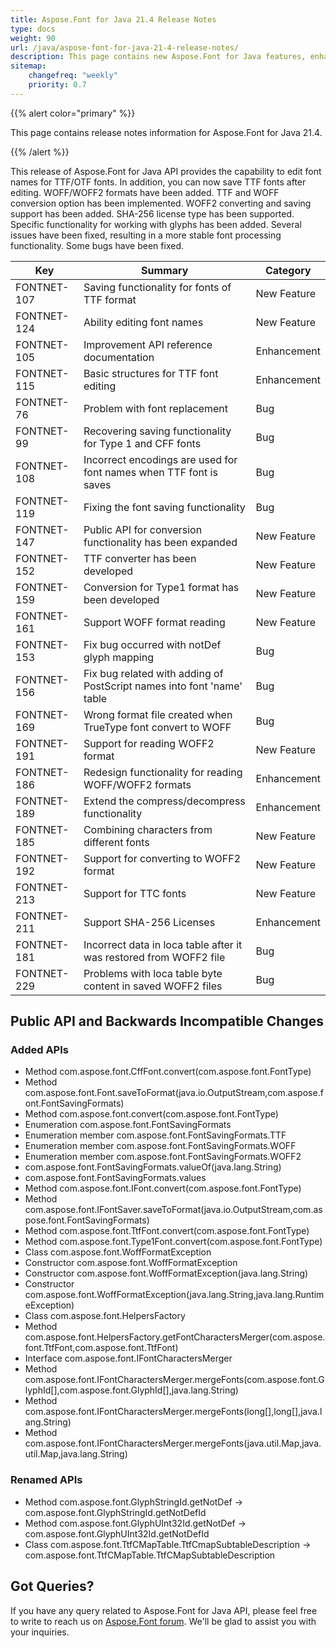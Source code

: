 ```yaml
---
title: Aspose.Font for Java 21.4 Release Notes
type: docs
weight: 90
url: /java/aspose-font-for-java-21-4-release-notes/
description: This page contains new Aspose.Font for Java features, enhancement, and bug fixes in 2021, version 21.4. 
sitemap:
    changefreq: "weekly"
    priority: 0.7
---
```


{{% alert color="primary" %}} 

This page contains release notes information for Aspose.Font for Java 21.4.

{{% /alert %}} 

This release of Aspose.Font for Java API provides the capability to edit font names for TTF/OTF fonts. In addition, you can now save TTF fonts after editing.
WOFF/WOFF2 formats have been added. TTF and WOFF conversion option has been implemented.
WOFF2 converting and saving support has been added. SHA-256 license type has been supported. Specific functionality for working with glyphs has been added.
Several issues have been fixed, resulting in a more stable font processing functionality.
Some bugs have been fixed.

|Key|Summary|Category|
---|---|---|
| FONTNET-107 | Saving functionality for fonts of TTF format | New Feature |
| FONTNET-124 | Ability editing font names | New Feature |
| FONTNET-105 | Improvement API reference documentation | Enhancement |
| FONTNET-115 | Basic structures for TTF font editing | Enhancement |
| FONTNET-76  | Problem with font replacement | Bug |
| FONTNET-99  | Recovering saving functionality for Type 1 and CFF fonts | Bug |
| FONTNET-108 | Incorrect encodings are used for font names when TTF font is saves | Bug |
| FONTNET-119 | Fixing the font saving functionality | Bug |
| FONTNET-147 | Public API for conversion functionality has been expanded | New Feature |
| FONTNET-152 | TTF converter has been developed | New Feature |
| FONTNET-159 | Conversion for Type1 format has been developed | New Feature |
| FONTNET-161 | Support WOFF format reading | New Feature |
| FONTNET-153 | Fix bug occurred with notDef glyph mapping | Bug |
| FONTNET-156 | Fix bug related with adding of PostScript names into font 'name' table | Bug |
| FONTNET-169 | Wrong format file created when TrueType font convert to WOFF | Bug |
| FONTNET-191 | Support for reading WOFF2 format | New Feature |
| FONTNET-186 | Redesign functionality for reading WOFF/WOFF2 formats | Enhancement |
| FONTNET-189 | Extend the compress/decompress functionality | Enhancement |
| FONTNET-185 | Combining characters from different fonts | New Feature |
| FONTNET-192 | Support for converting to WOFF2 format | New Feature |
| FONTNET-213 | Support for TTC fonts | New Feature |
| FONTNET-211 | Support SHA-256 Licenses | Enhancement |
| FONTNET-181 | Incorrect data in loca table after it was restored from WOFF2 file | Bug |
| FONTNET-229 | Problems with loca table byte content in saved WOFF2 files | Bug |


## Public API and Backwards Incompatible Changes

### Added APIs
 * Method com.aspose.font.CffFont.convert(com.aspose.font.FontType)
 * Method com.aspose.font.Font.saveToFormat(java.io.OutputStream,com.aspose.font.FontSavingFormats)
 * Method com.aspose.font.convert(com.aspose.font.FontType)
 * Enumeration com.aspose.font.FontSavingFormats
 * Enumeration member com.aspose.font.FontSavingFormats.TTF
 * Enumeration member com.aspose.font.FontSavingFormats.WOFF
 * Enumeration member com.aspose.font.FontSavingFormats.WOFF2
 * com.aspose.font.FontSavingFormats.valueOf(java.lang.String)
 * com.aspose.font.FontSavingFormats.values
 * Method com.aspose.font.IFont.convert(com.aspose.font.FontType)
 * Method com.aspose.font.IFontSaver.saveToFormat(java.io.OutputStream,com.aspose.font.FontSavingFormats)
 * Method com.aspose.font.TtfFont.convert(com.aspose.font.FontType)
 * Method com.aspose.font.Type1Font.convert(com.aspose.font.FontType)
 * Class com.aspose.font.WoffFormatException
 * Constructor com.aspose.font.WoffFormatException
 * Constructor com.aspose.font.WoffFormatException(java.lang.String)
 * Constructor com.aspose.font.WoffFormatException(java.lang.String,java.lang.RuntimeException)
 * Class com.aspose.font.HelpersFactory
 * Method com.aspose.font.HelpersFactory.getFontCharactersMerger(com.aspose.font.TtfFont,com.aspose.font.TtfFont)
 * Interface com.aspose.font.IFontCharactersMerger
 * Method com.aspose.font.IFontCharactersMerger.mergeFonts(com.aspose.font.GlyphId[],com.aspose.font.GlyphId[],java.lang.String)
 * Method com.aspose.font.IFontCharactersMerger.mergeFonts(long[],long[],java.lang.String)
 * Method com.aspose.font.IFontCharactersMerger.mergeFonts(java.util.Map,java.util.Map,java.lang.String)

### Renamed APIs
 * Method com.aspose.font.GlyphStringId.getNotDef -> com.aspose.font.GlyphStringId.getNotDefId
 * Method com.aspose.font.GlyphUInt32Id.getNotDef -> com.aspose.font.GlyphUInt32Id.getNotDefId
 * Class com.aspose.font.TtfCMapTable.TtfCmapSubtableDescription -> com.aspose.font.TtfCMapTable.TtfCMapSubtableDescription


## Got Queries?
If you have any query related to Aspose.Font for Java API, please feel free to write to reach us on [Aspose.Font forum](https://forum.aspose.com/c/font/). We'll be glad to assist you with your inquiries.
